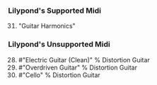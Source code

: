 ### Lilypond's Supported Midi
31. "Guitar Harmonics"

### Lilypond's Unsupported Midi

28. #"Electric Guitar (Clean)" % Distortion Guitar
30. #"Overdriven Guitar" % Distortion Guitar
43. #"Cello" % Distortion Guitar

